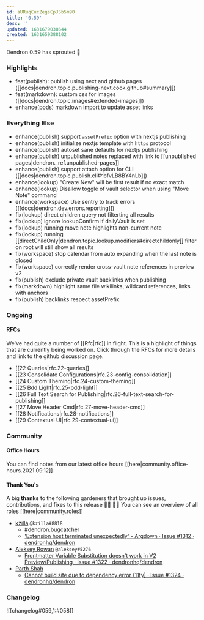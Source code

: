 ```yaml
---
id: aURuqCucZegsCpJSb5m90
title: '0.59'
desc: ''
updated: 1631679038644
created: 1631659388102
---
```


Dendron 0.59 has sprouted  🌱

### Highlights
- feat(publish): publish using next and github pages ([[docs|dendron.topic.publishing-next.cook.github#summary]])
- feat(markdown): custom css for images ([[docs|dendron.topic.images#extended-images]])
- enhance(pods) markdown import to update asset links

### Everything Else
- enhance(publish) support `assetPrefix` option with nextjs publishing
- enhance(publish) initialize nextjs template with `https` protocol 
- enhance(publish) autoset sane defaults for nextjs publishing
- enhance(publish) unpublished notes replaced with link to [[unpublished pages|dendron._ref.unpublished-pages]]
- enhance(publish) support attach option for CLI ([[docs|dendron.topic.publish.cli#^bfvLB8BY4nLb]])
- enhance(lookup) "Create New" will be first result if no exact match
- enhance(lookup) Disallow toggle of vault selector when using "Move Note" command
- enhance(workspace) Use sentry to track errors  ([[docs|dendron.dev.errors.reporting]])
- fix(lookup) direct children query not filterting all results
- fix(lookup) ignore lookupConfirm if dailyVault is set
- fix(lookup) running move note highlights non-current note
- fix(lookup) running [[directChildOnly|dendron.topic.lookup.modifiers#directchildonly]] filter on root will still show all results
- fix(workspace) stop calendar from auto expanding when the last note is closed 
- fix(workspace) correctly render cross-vault note references in preview v2 
- fix(publish) exclude private vault backlinks when publishing
- fix(markdown) highlight same file wikilinks, wildcard references, links with anchors 
- fix(publish) backlinks respect assetPrefix

### Ongoing 

#### RFCs

We've had quite a number of [[Rfc|rfc]] in flight. This is a highlight of things that are currently being worked on. Click through the RFCs for more details and link to the github discussion page.

- [[22 Queries|rfc.22-queries]]
- [[23 Consolidate Configurations|rfc.23-config-consolidation]]
- [[24 Custom Theming|rfc.24-custom-theming]]
- [[25 Bdd Light|rfc.25-bdd-light]]
- [[26 Full Text Search for Publishing|rfc.26-full-text-search-for-publishing]]
- [[27 Move Header Cmd|rfc.27-move-header-cmd]]
- [[28 Notifications|rfc.28-notifications]]
- [[29 Contextual UI|rfc.29-contextual-ui]]

### Community
#### Office Hours

You can find notes from our latest office hours [[here|community.office-hours.2021.09.12]]

#### Thank You's

A big **thanks** to the following gardeners that brought up issues, contributions, and fixes to this release :man_farmer: :woman_farmer: 
You can see an overview of all roles [[here|community.roles]]

- [kzilla](https://github.com/dendronhq/dendron/issues/1312) `@kzilla#8818`
    - #dendron.bugcatcher
    - ['Extension host terminated unexpectedly' - Argdown · Issue #1312 · dendronhq/dendron](https://github.com/dendronhq/dendron/issues/1312)
- [Aleksey Rowan](https://github.com/aleksey-rowan) `@aleksey#5276`
    - [Frontmatter Variable Substitution doesn't work in V2 Preview/Publishing · Issue #1322 · dendronhq/dendron](https://github.com/dendronhq/dendron/issues/1322)
- [Parth Shah](https://github.com/parthmshah1302)
    - [Cannot build site due to dependency error (11ty)  · Issue #1324 · dendronhq/dendron](https://github.com/dendronhq/dendron/issues/1324)


### Changelog
![[changelog#059,1:#058]]


